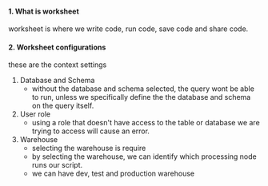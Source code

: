 #### 1. What is worksheet
worksheet is where we write code, run code, save code and share code.

#### 2. Worksheet configurations
these are the context settings
1. Database and Schema
   - without the database and schema selected, the query wont be able to run, unless we specifically define the the database and schema on the query itself.
2. User role
   - using a role that doesn't have access to the table or database we are trying to access will cause an error.
3. Warehouse
   - selecting the warehouse is require
   - by selecting the warehouse, we can identify which processing node runs our script.
   - we can have dev, test and production warehouse